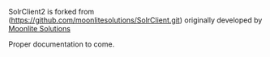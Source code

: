 
SolrClient2 is forked from (https://github.com/moonlitesolutions/SolrClient.git) originally developed by [Moonlite Solutions](https://www.moonlitesolutions.org/)

Proper documentation to come.